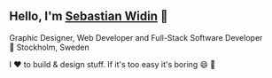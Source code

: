 ## Hello, I'm <a href="https://www.sebastianwidin.se" target="_blank">Sebastian Widin</a> 👋

Graphic Designer, Web Developer and Full-Stack Software Developer  
📍 Stockholm, Sweden

I ❤️ to build & design stuff. If it's too easy it's boring 😄 🤙

